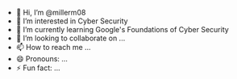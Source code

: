 - 👋 Hi, I’m @millerm08
- 👀 I’m interested in Cyber Security
- 🌱 I’m currently learning Google's Foundations of Cyber Security
- 💞️ I’m looking to collaborate on ...
- 📫 How to reach me ...
- 😄 Pronouns: ...
- ⚡ Fun fact: ...

<!---
millerm08/millerm08 is a ✨ special ✨ repository because its `README.md` (this file) appears on your GitHub profile.
You can click the Preview link to take a look at your changes.
--->
